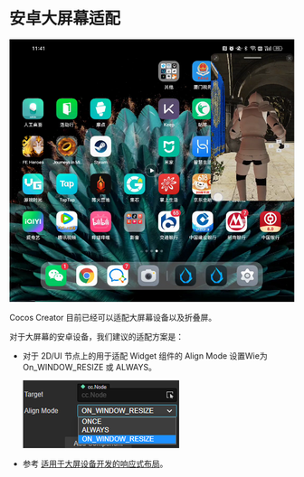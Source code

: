 # 安卓大屏幕适配

![hyper-resolution.png](./large-screen/hyper-resolution.png)

Cocos Creator 目前已经可以适配大屏幕设备以及折叠屏。

对于大屏幕的安卓设备，我们建议的适配方案是：

- 对于 2D/UI 节点上的用于适配 Widget 组件的 Align Mode 设置Wie为 On_WINDOW_RESIZE 或 ALWAYS。

    ![scale-ui.png](./large-screen/scale-ui.png)

- 参考 [适用于大屏设备开发的响应式布局](https://developer.android.com/large-screens)。

